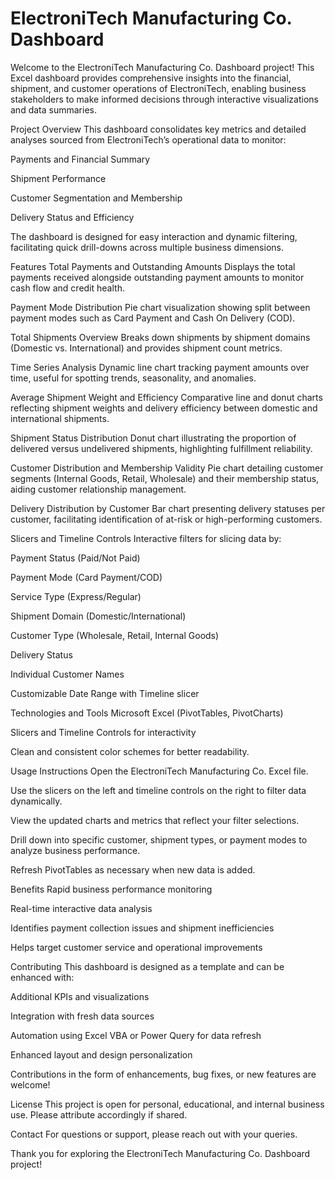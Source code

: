 # ElectroniTech Manufacturing Co. Dashboard
Welcome to the ElectroniTech Manufacturing Co. Dashboard project! This Excel dashboard provides comprehensive insights into the financial, shipment, and customer operations of ElectroniTech, enabling business stakeholders to make informed decisions through interactive visualizations and data summaries.

Project Overview
This dashboard consolidates key metrics and detailed analyses sourced from ElectroniTech’s operational data to monitor:

Payments and Financial Summary

Shipment Performance

Customer Segmentation and Membership

Delivery Status and Efficiency

The dashboard is designed for easy interaction and dynamic filtering, facilitating quick drill-downs across multiple business dimensions.

Features
Total Payments and Outstanding Amounts
Displays the total payments received alongside outstanding payment amounts to monitor cash flow and credit health.

Payment Mode Distribution
Pie chart visualization showing split between payment modes such as Card Payment and Cash On Delivery (COD).

Total Shipments Overview
Breaks down shipments by shipment domains (Domestic vs. International) and provides shipment count metrics.

Time Series Analysis
Dynamic line chart tracking payment amounts over time, useful for spotting trends, seasonality, and anomalies.

Average Shipment Weight and Efficiency
Comparative line and donut charts reflecting shipment weights and delivery efficiency between domestic and international shipments.

Shipment Status Distribution
Donut chart illustrating the proportion of delivered versus undelivered shipments, highlighting fulfillment reliability.

Customer Distribution and Membership Validity
Pie chart detailing customer segments (Internal Goods, Retail, Wholesale) and their membership status, aiding customer relationship management.

Delivery Distribution by Customer
Bar chart presenting delivery statuses per customer, facilitating identification of at-risk or high-performing customers.

Slicers and Timeline Controls
Interactive filters for slicing data by:

Payment Status (Paid/Not Paid)

Payment Mode (Card Payment/COD)

Service Type (Express/Regular)

Shipment Domain (Domestic/International)

Customer Type (Wholesale, Retail, Internal Goods)

Delivery Status

Individual Customer Names

Customizable Date Range with Timeline slicer

Technologies and Tools
Microsoft Excel (PivotTables, PivotCharts)

Slicers and Timeline Controls for interactivity

Clean and consistent color schemes for better readability.

Usage Instructions
Open the ElectroniTech Manufacturing Co. Excel file.

Use the slicers on the left and timeline controls on the right to filter data dynamically.

View the updated charts and metrics that reflect your filter selections.

Drill down into specific customer, shipment types, or payment modes to analyze business performance.

Refresh PivotTables as necessary when new data is added.

Benefits
Rapid business performance monitoring

Real-time interactive data analysis

Identifies payment collection issues and shipment inefficiencies

Helps target customer service and operational improvements

Contributing
This dashboard is designed as a template and can be enhanced with:

Additional KPIs and visualizations

Integration with fresh data sources

Automation using Excel VBA or Power Query for data refresh

Enhanced layout and design personalization

Contributions in the form of enhancements, bug fixes, or new features are welcome!

License
This project is open for personal, educational, and internal business use. Please attribute accordingly if shared.

Contact
For questions or support, please reach out with your queries.

Thank you for exploring the ElectroniTech Manufacturing Co. Dashboard project!
